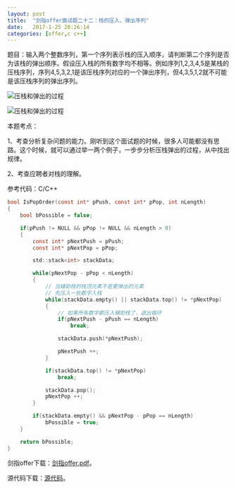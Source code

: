 ```yaml
---
layout:	post
title:	"剑指offer面试题二十二：栈的压入、弹出序列"
date:	2017-1-25 20:26:14
categories:	[offer,c c++]
---
```


题目：输入两个整数序列，第一个序列表示栈的压入顺序，请判断第二个序列是否为该栈的弹出顺序。假设压入栈的所有数字均不相等。例如序列1,2,3,4,5是某栈的压栈序列，序列4,5,3,2,1是该压栈序列对应的一个弹出序列，但4,3,5,1,2就不可能是该压栈序列的弹出序列。

![压栈和弹出的过程](https://raw.githubusercontent.com/cofire/cofire.github.io/master/img/offer/8/1.png "压栈和弹出的过程")

![压栈和弹出的过程](https://raw.githubusercontent.com/cofire/cofire.github.io/master/img/offer/8/2.png "压栈和弹出的过程")

本题考点：

1、考查分析复杂问题的能力。刚听到这个面试题的时候，很多人可能都没有思路。这个时候，就可以通过举一两个例子，一步步分析压栈弹出的过程，从中找出规律。

2、考查应聘者对栈的理解。

参考代码：C/C++

```c
bool IsPopOrder(const int* pPush, const int* pPop, int nLength)
{
    bool bPossible = false;

    if(pPush != NULL && pPop != NULL && nLength > 0)
    {
        const int* pNextPush = pPush;
        const int* pNextPop = pPop;

        std::stack<int> stackData;

        while(pNextPop - pPop < nLength)
        {
            // 当辅助栈的栈顶元素不是要弹出的元素
            // 先压入一些数字入栈
            while(stackData.empty() || stackData.top() != *pNextPop)
            {
                // 如果所有数字都压入辅助栈了，退出循环
                if(pNextPush - pPush == nLength)
                    break;

                stackData.push(*pNextPush);

                pNextPush ++;
            }

            if(stackData.top() != *pNextPop)
                break;

            stackData.pop();
            pNextPop ++;
        }

        if(stackData.empty() && pNextPop - pPop == nLength)
            bPossible = true;
    }

    return bPossible;
}
```

剑指offer下载：[剑指offer.pdf](https://raw.githubusercontent.com/cofire/cofire.github.io/master/source/剑指offer.pdf "剑指offer.pdf")。

源代码下载：[源代码](https://raw.githubusercontent.com/cofire/cofire.github.io/master/source/剑指offer源代码.zip "剑指offer源代码")。